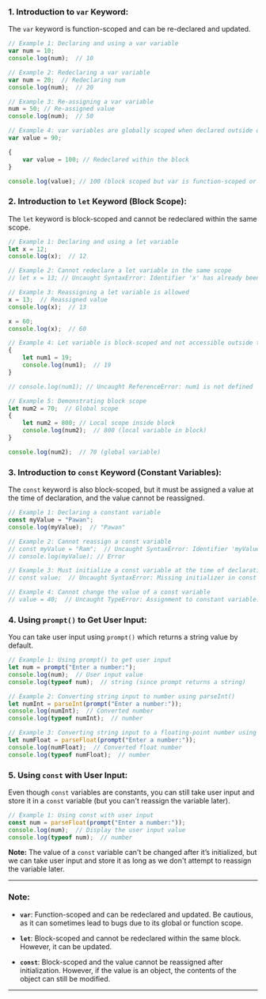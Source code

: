 ### **1. Introduction to `var` Keyword:**

The `var` keyword is function-scoped and can be re-declared and updated.

```javascript
// Example 1: Declaring and using a var variable
var num = 10; 
console.log(num);  // 10

// Example 2: Redeclaring a var variable
var num = 20;  // Redeclaring num
console.log(num);  // 20

// Example 3: Re-assigning a var variable
num = 50; // Re-assigned value
console.log(num);  // 50

// Example 4: var variables are globally scoped when declared outside of functions
var value = 90;

{
    var value = 100; // Redeclared within the block
}

console.log(value); // 100 (block scoped but var is function-scoped or globally scoped)
```

### **2. Introduction to `let` Keyword (Block Scope):**

The `let` keyword is block-scoped and cannot be redeclared within the same scope.

```javascript
// Example 1: Declaring and using a let variable
let x = 12;
console.log(x);  // 12

// Example 2: Cannot redeclare a let variable in the same scope
// let x = 13; // Uncaught SyntaxError: Identifier 'x' has already been declared

// Example 3: Reassigning a let variable is allowed
x = 13;  // Reassigned value
console.log(x);  // 13

x = 60;
console.log(x);  // 60

// Example 4: Let variable is block-scoped and not accessible outside the block
{
    let num1 = 19;
    console.log(num1);  // 19
}

// console.log(num1); // Uncaught ReferenceError: num1 is not defined

// Example 5: Demonstrating block scope
let num2 = 70;  // Global scope
{
    let num2 = 800; // Local scope inside block
    console.log(num2);  // 800 (local variable in block)
}

console.log(num2);  // 70 (global variable)
```

### **3. Introduction to `const` Keyword (Constant Variables):**

The `const` keyword is also block-scoped, but it must be assigned a value at the time of declaration, and the value cannot be reassigned.

```javascript
// Example 1: Declaring a constant variable
const myValue = "Pawan";
console.log(myValue);  // "Pawan"

// Example 2: Cannot reassign a const variable
// const myValue = "Ram";  // Uncaught SyntaxError: Identifier 'myValue' has already been declared
// console.log(myValue); // Error

// Example 3: Must initialize a const variable at the time of declaration
// const value;  // Uncaught SyntaxError: Missing initializer in const declaration

// Example 4: Cannot change the value of a const variable
// value = 40;  // Uncaught TypeError: Assignment to constant variable.

```

### **4. Using `prompt()` to Get User Input:**

You can take user input using `prompt()` which returns a string value by default.

```javascript
// Example 1: Using prompt() to get user input
let num = prompt("Enter a number:");
console.log(num);  // User input value
console.log(typeof num);  // string (since prompt returns a string)

// Example 2: Converting string input to number using parseInt()
let numInt = parseInt(prompt("Enter a number:"));
console.log(numInt);  // Converted number
console.log(typeof numInt);  // number

// Example 3: Converting string input to a floating-point number using parseFloat()
let numFloat = parseFloat(prompt("Enter a number:"));
console.log(numFloat);  // Converted float number
console.log(typeof numFloat);  // number
```

### **5. Using `const` with User Input:**

Even though `const` variables are constants, you can still take user input and store it in a `const` variable (but you can't reassign the variable later).

```javascript
// Example 1: Using const with user input
const num = parseFloat(prompt("Enter a number:"));
console.log(num);  // Display the user input value
console.log(typeof num);  // number
```

**Note:** The value of a `const` variable can't be changed after it’s initialized, but we can take user input and store it as long as we don't attempt to reassign the variable later.

---

### **Note:**

- **`var`**: Function-scoped and can be redeclared and updated. Be cautious, as it can sometimes lead to bugs due to its global or function scope.
  
- **`let`**: Block-scoped and cannot be redeclared within the same block. However, it can be updated.

- **`const`**: Block-scoped and the value cannot be reassigned after initialization. However, if the value is an object, the contents of the object can still be modified.

---

